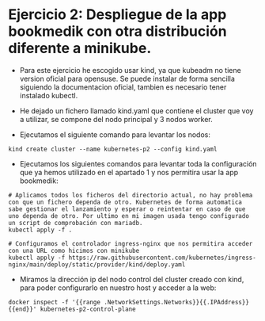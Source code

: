 # Ejercicio 2: Despliegue de la app bookmedik con otra distribución diferente a minikube.

* Para este ejercicio he escogido usar kind, ya que kubeadm no tiene version oficial para opensuse. Se puede instalar de forma sencilla siguiendo la documentacion oficial, tambien es necesario tener instalado kubectl.

* He dejado un fichero llamado kind.yaml que contiene el cluster que voy a utilizar, se compone del nodo principal y 3 nodos worker.

* Ejecutamos el siguiente comando para levantar los nodos:

```
kind create cluster --name kubernetes-p2 --config kind.yaml
```

* Ejecutamos los siguientes comandos para levantar toda la configuración que ya hemos utilizado en el apartado 1 y nos permitira usar la app bookmedik:

```
# Aplicamos todos los ficheros del directorio actual, no hay problema con que un fichero dependa de otro. Kubernetes de forma automatica sabe gestionar el lanzamiento y esperar o reintentar en caso de que uno dependa de otro. Por ultimo en mi imagen usada tengo configurado un script de comprobación con mariadb.
kubectl apply -f .

# Configuramos el controlador ingress-nginx que nos permitira acceder con una URL como hicimos con minikube
kubectl apply -f https://raw.githubusercontent.com/kubernetes/ingress-nginx/main/deploy/static/provider/kind/deploy.yaml
```

* Miramos la dirección ip del nodo control del cluster creado con kind, para poder configurarlo en nuestro host y acceder a la web:

```
docker inspect -f '{{range .NetworkSettings.Networks}}{{.IPAddress}}{{end}}' kubernetes-p2-control-plane
```

